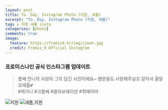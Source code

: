 ```yaml
---
layout: post
title: To. Day, Instagram Photo (지원, 새롬)
excerpt: "To. Day, Instagram Photo (지원, 새롬)"
tags : 지원 새롬 insta
categories: [photo]
comments: true
image:
  feature: https://fromis9.kr/img/jiwon.jpg
  credit: Fromis_9 Official Instagram
---
```


### 프로미스나인 공식 인스타그램 업데이트

> 롬쌔 언니의 사랑이 그득 담긴 사진이에요~
팬분들도 사랑해주실꼬 같아서 올릴꼬에욥💕</br>
> #메거니 #크롬쌔 #콜라보레이션 #쥐예아아



![지원](https://fromis9.kr/img/jiwon.jpg)
![새롬,지원](https://fromis9.kr/img/jiwon_saerom.jpg)

